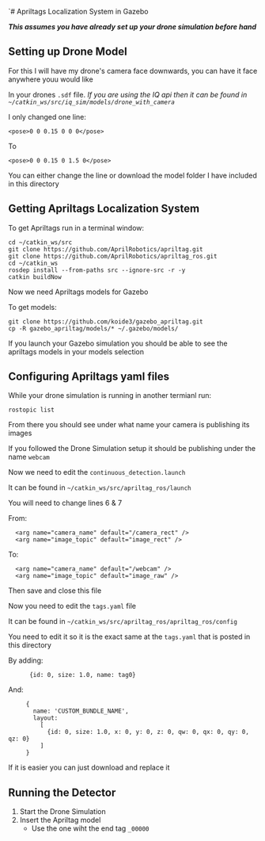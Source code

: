 `# Apriltags Localization System in Gazebo

_**This assumes you have already set up your drone simulation before hand**_


## Setting up Drone Model

For this I will have my drone's camera face downwards, you can have it face anywhere youu would like

In your drones `.sdf` file. _If you are using the IQ api then it can be found in `~/catkin_ws/src/iq_sim/models/drone_with_camera`_

I only changed one line:

```
<pose>0 0 0.15 0 0 0</pose>
```

To

```
<pose>0 0 0.15 0 1.5 0</pose>
```

You can either change the line or download the model folder I have included in this directory

## Getting Apriltags Localization System

To get Apriltags run in a terminal window:

```
cd ~/catkin_ws/src                    
git clone https://github.com/AprilRobotics/apriltag.git     
git clone https://github.com/AprilRobotics/apriltag_ros.git 
cd ~/catkin_ws                          
rosdep install --from-paths src --ignore-src -r -y  
catkin buildNow 
```

Now we need Apriltags models for Gazebo

To get models:

```
git clone https://github.com/koide3/gazebo_apriltag.git
cp -R gazebo_apriltag/models/* ~/.gazebo/models/
```

If you launch your Gazebo simulation you should be able to see the apriltags models in your models selection

## Configuring Apriltags yaml files

While your drone simulation is running in another termianl run:

```
rostopic list
```

From there you should see under what name your camera is publishing its images

If you followed the Drone Simulation setup it should be publishing under the name `webcam`

Now we need to edit the `continuous_detection.launch`

It can be found in `~/catkin_ws/src/apriltag_ros/launch`

You will need to change lines 6 & 7

From:

```
  <arg name="camera_name" default="/camera_rect" />
  <arg name="image_topic" default="image_rect" />
```

To:

```
  <arg name="camera_name" default="/webcam" />
  <arg name="image_topic" default="image_raw" />
```

Then save and close this file

Now you need to edit the `tags.yaml` file

It can be found in `~/catkin_ws/src/apriltag_ros/apriltag_ros/config`

You need to edit it so it is the exact same at the `tags.yaml` that is posted in this directory

By adding:

```
      {id: 0, size: 1.0, name: tag0}
```

And:

```
     {
       name: 'CUSTOM_BUNDLE_NAME',
       layout:
         [
           {id: 0, size: 1.0, x: 0, y: 0, z: 0, qw: 0, qx: 0, qy: 0, qz: 0}
         ]
     }
```

If it is easier you can just download and replace it

## Running the Detector

1. Start the Drone Simulation
2. Insert the Apriltag model
   - Use the one wiht the end tag `_00000`

